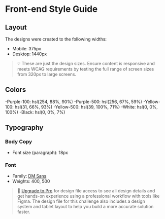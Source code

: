 # Front-end Style Guide

## Layout

The designs were created to the following widths:

- Mobile: 375px
- Desktop: 1440px

> 💡 These are just the design sizes. Ensure content is responsive and meets WCAG requirements by testing the full range of screen sizes from 320px to large screens.

## Colors

-Purple-100: hsl(254, 88%, 90%)
-Purple-500: hsl(256, 67%, 59%)
-Yellow-100: hsl(31, 66%, 93%)
-Yellow-500: hsl(39, 100%, 71%)
-White: hsl(0, 0%, 100%)
-Black: hsl(0, 0%, 7%)

## Typography

### Body Copy

- Font size (paragraph): 18px

### Font

- Family: [DM Sans](https://fonts.google.com/specimen/DM+Sans)
- Weights: 400, 500

> 💎 [Upgrade to Pro](https://www.frontendmentor.io/pro?ref=style-guide) for design file access to see all design details and get hands-on experience using a professional workflow with tools like Figma. The design file for this challenge also includes a design system and tablet layout to help you build a more accurate solution faster.
